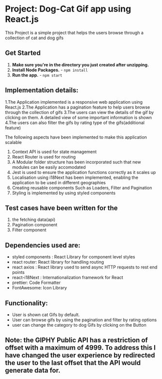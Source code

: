 # Project: Dog-Cat Gif app using React.js
This Project is a simple project that helps the users browse through a collection of cat and dog gifs

## Get Started

1. **Make sure you're in the directory you just created after unzipping.** 
2. **Install Node Packages.** - `npm install`
3. **Run the app.** - `npm start`

## Implementation details:
1.The Application implemented is a responsive web application using React.js
2.The Application has a pagination feature to help users browse through the collection of gifs
3.The users can view the details of the gif by clicking on them. A detailed view of some important information is shown
4.The users can also filter the gifs by rating type of the gifs(additional feature)

The following aspects have been implemented to make this application scalable

1. Context API is used for state management
2. React Router is used for routing
3. A Modular folder structure has been incorporated such that new modules can be easily accomodated
4. Jest is used to ensure the application functions correctly as it scales up
5. Localisation using i18Next has been implemented, enabling the application to be used in different geographies
6. Creating reusable components Such as Loaders, Filter and Pagination
7. Styling is implemented by using styled components

## Test cases have been written for the

1. the fetching data(api)
2. Pagination component
3. Filter component

## Dependencies used are:

- styled components : React Library for component level styles
- react router: React library for handling routing
- react axios : React library used to send async HTTP requests to rest end points
- react-i18Next : Internationalization framework for React
- prettier: Code Formatter
- FontAwesome: Icon Library

## Functionality:

- User is shown cat Gifs by default.
- User can browse gifs by using the pagination and filter by rating options
- user can change the category to dog Gifs by clicking on the Button

## Note: the GIPHY Public API has a restriction of offset with a maximum of 4999. To address this I have changed the user experience by redirected the user to the last offset that the API would generate data for.
